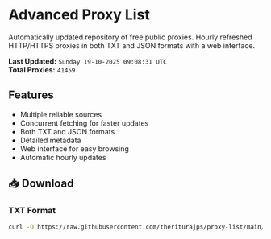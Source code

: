 # Advanced Proxy List

Automatically updated repository of free public proxies. Hourly refreshed HTTP/HTTPS proxies in both TXT and JSON formats with a web interface.

**Last Updated:** `Sunday 19-10-2025 09:08:31 UTC`  
**Total Proxies:** `41459`

## Features
- Multiple reliable sources
- Concurrent fetching for faster updates
- Both TXT and JSON formats
- Detailed metadata
- Web interface for easy browsing
- Automatic hourly updates

## 📥 Download

### TXT Format
```bash
curl -O https://raw.githubusercontent.com/theriturajps/proxy-list/main/proxies.txt